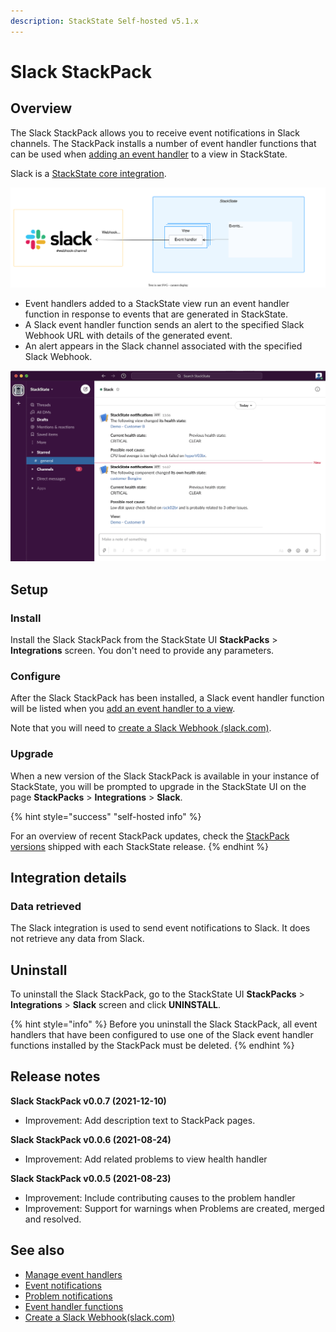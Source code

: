 ```yaml
---
description: StackState Self-hosted v5.1.x 
---
```


# Slack StackPack

## Overview

The Slack StackPack allows you to receive event notifications in Slack channels. The StackPack installs a number of event handler functions that can be used when [adding an event handler](/use/events/manage-event-handlers.md#add-event-handler) to a view in StackState.

Slack is a [StackState core integration](/stackpacks/integrations/about_integrations.md#stackstate-core-integrations "StackState Self-Hosted only").

![Slack StackPack](/.gitbook/assets/stackpack-slack.svg)

* Event handlers added to a StackState view run an event handler function in response to events that are generated in StackState.
* A Slack event handler function sends an alert to the specified Slack Webhook URL with details of the generated event.
* An alert appears in the Slack channel associated with the specified Slack Webhook.

![Slack alert](/.gitbook/assets/slack_alert.png)

## Setup

### Install

Install the Slack StackPack from the StackState UI **StackPacks** > **Integrations** screen. You don't need to provide any parameters.

### Configure

After the Slack StackPack has been installed, a Slack event handler function will be listed when you [add an event handler to a view](/use/events/manage-event-handlers.md#add-event-handler).

Note that you will need to [create a Slack Webhook \(slack.com\)](https://api.slack.com/messaging/webhooks).

### Upgrade

When a new version of the Slack StackPack is available in your instance of StackState, you will be prompted to upgrade in the StackState UI on the page **StackPacks** > **Integrations** > **Slack**. 

{% hint style="success" "self-hosted info" %}
    
For an overview of recent StackPack updates, check the [StackPack versions](/setup/upgrade-stackstate/stackpack-versions.md) shipped with each StackState release.
{% endhint %}

## Integration details

### Data retrieved

The Slack integration is used to send event notifications to Slack. It does not retrieve any data from Slack.

## Uninstall

To uninstall the Slack StackPack, go to the StackState UI **StackPacks** > **Integrations** > **Slack** screen and click **UNINSTALL**.

{% hint style="info" %}
Before you uninstall the Slack StackPack, all event handlers that have been configured to use one of the Slack event handler functions installed by the StackPack must be deleted.
{% endhint %}

## Release notes

**Slack StackPack v0.0.7 (2021-12-10)** 

- Improvement: Add description text to StackPack pages.

**Slack StackPack v0.0.6 (2021-08-24)**

* Improvement: Add related problems to view health handler

**Slack StackPack v0.0.5 (2021-08-23)**

* Improvement: Include contributing causes to the problem handler
* Improvement: Support for warnings when Problems are created, merged and resolved.


## See also

* [Manage event handlers](/use/events/manage-event-handlers.md)
* [Event notifications](/use/events/event-notifications.md)
* [Problem notifications](/use/problem-analysis/problem_notifications.md)
* [Event handler functions](/develop/developer-guides/custom-functions/event-handler-functions.md "StackState Self-Hosted only")
* [Create a Slack Webhook\(slack.com\)](https://api.slack.com/messaging/webhooks)
